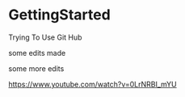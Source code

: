 # GettingStarted
Trying To Use Git Hub


some edits made

some more edits

https://www.youtube.com/watch?v=0LrNRBI_mYU